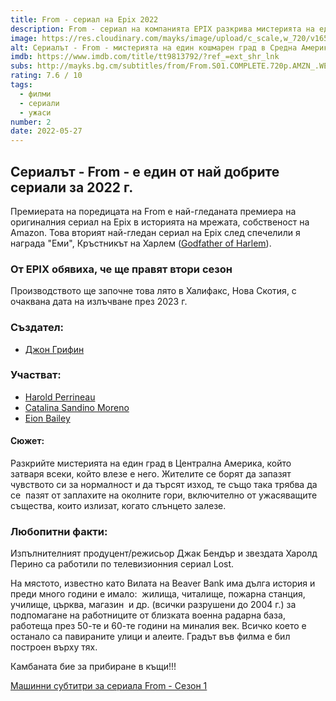 ```yaml
---
title: From - сериал на Epix 2022
description: From - сериал на компанията EPIX разкрива мистерията на един кошмарен град в Средна Америка, който хваща в капан всички, които влизат.
image: https://res.cloudinary.com/mayks/image/upload/c_scale,w_720/v1653657122/blog-mayks/movies/from/from-main_atkv2j.webp
alt: Сериалът - From - мистерията на един кошмарен град в Средна Америка
imdb: https://www.imdb.com/title/tt9813792/?ref_=ext_shr_lnk
subs: http://mayks.bg.cm/subtitles/from/From.S01.COMPLETE.720p.AMZN_.WEBRip.x264-GalaxyTVTGx.zip
rating: 7.6 / 10
tags:
  - филми
  - сериали
  - ужаси
number: 2
date: 2022-05-27
---
```


## Сериалът - From - е един от най добрите сериали за 2022 г.

<div class="video">
  <video-player src="https://www.youtube.com/embed/pDHqAj4eJcM?controls=0" />
</div>

Премиерата на поредицата на From е най-гледаната премиера на оригиналния сериал на Epix в историята на мрежата, собственост на Amazon. Това вторият най-гледан сериал на Epix след спечелили я награда "Еми", Кръстникът на Харлем ([Godfather of Harlem](https://www.imdb.com/title/tt8080122/)).

### От EPIX обявиха, че ще правят втори сезон
Производството ще започне това лято в Халифакс, Нова Скотия, с очаквана дата на излъчване през 2023 г.

### Създател:

-   [Джон Грифин](https://www.imdb.com/name/nm7650310/?ref_=tt_ov_wr)

### Участват:

-   [Harold Perrineau](https://www.imdb.com/name/nm0674782/?ref_=tt_ov_st)
-   [Catalina Sandino Moreno](https://www.imdb.com/name/nm1503432/?ref_=tt_ov_st)
-   [Eion Bailey](https://www.imdb.com/name/nm0047248/?ref_=tt_ov_st)

#### Сюжет:

Разкрийте мистерията на един град в Централна Америка, който затваря всеки, който влезе е него. Жителите се борят да запазят чувството си за нормалност и да търсят изход, те също така трябва да се  пазят от заплахите на околните гори, включително от ужасяващите същества, които излизат, когато слънцето залезе.

<article-image 
  thumb="https://res.cloudinary.com/mayks/image/upload/c_scale,w_720/v1653657122/blog-mayks/movies/from/from-2_hepo6f.webp"
  src="https://res.cloudinary.com/mayks/image/upload/v1653657122/blog-mayks/movies/from/from-2_hepo6f.webp"
  alt="From-сериал 2"
/></article-image>


### Любопитни факти:

Изпълнителният продуцент/режисьор Джак Бендър и звездата Харолд Перино са работили по телевизионния сериал Lost.  

<article-image 
  thumb="https://res.cloudinary.com/mayks/image/upload/c_scale,w_720/v1653657122/blog-mayks/movies/from/from-1_gxtd1b.webp"
  src="https://res.cloudinary.com/mayks/image/upload/v1653657122/blog-mayks/movies/from/from-1_gxtd1b.webp"
  alt="From-сериал 3"
/></article-image>


На мястото, известно като Вилата на Beaver Bank има дълга история и преди много години е имало:  жилища, читалище, пожарна станция, училище, църква, магазин  и др. (всички разрушени до 2004 г.) за подпомагане на работниците от близката военна радарна база, работеща през 50-те и 60-те години на миналия век. Всичко което е останало са павираните улици и алеите. Градът във филма е бил построен върху тях.  

<article-image 
  thumb="https://res.cloudinary.com/mayks/image/upload/c_scale,w_720/v1653657122/blog-mayks/movies/from/from-3_iwpfz8.webp"
  src="https://res.cloudinary.com/mayks/image/upload/v1653657122/blog-mayks/movies/from/from-3_iwpfz8.webp"
  alt="From-сериал камбаната бие"
/></article-image>

Камбаната бие за прибиране в къщи!!!  

[Машинни субтитри за сериала From - Сезон 1](http://mayks.bg.cm/subtitles/from/From.S01.COMPLETE.720p.AMZN_.WEBRip.x264-GalaxyTVTGx.zip)